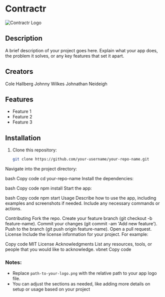 # Contractr

![Contractr Logo](components/img/contractr-logo.tsx)

## Description

A brief description of your project goes here. Explain what your app does, the problem it solves, or any key features that set it apart.

## Creators

Cole Hallberg
Johnny Wilkes
Johnathan Neideigh

## Features

- Feature 1
- Feature 2
- Feature 3

## Installation

1. Clone this repository:

   ```bash
   git clone https://github.com/your-username/your-repo-name.git
Navigate into the project directory:

bash
Copy code
cd your-repo-name
Install the dependencies:

bash
Copy code
npm install
Start the app:

bash
Copy code
npm start
Usage
Describe how to use the app, including examples and screenshots if needed. Include any necessary commands or actions.

Contributing
Fork the repo.
Create your feature branch (git checkout -b feature-name).
Commit your changes (git commit -am 'Add new feature').
Push to the branch (git push origin feature-name).
Open a pull request.
License
Include the license information for your project. For example:

Copy code
MIT License
Acknowledgments
List any resources, tools, or people that you would like to acknowledge.
vbnet
Copy code

### Notes:
- Replace `path-to-your-logo.png` with the relative path to your app logo file.
- You can adjust the sections as needed, like adding more details on setup or usage based on your project